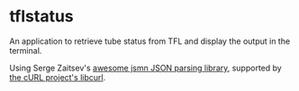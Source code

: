 # tflstatus

An application to retrieve tube status from TFL and display the output in the terminal.

Using Serge Zaitsev's [awesome jsmn JSON parsing library][jsmn], supported by [the cURL project's libcurl][libcurl]. 

[jsmn]: https://bitbucket.org/zserge/jsmn/src
[libcurl]: http://curl.haxx.se/libcurl/
